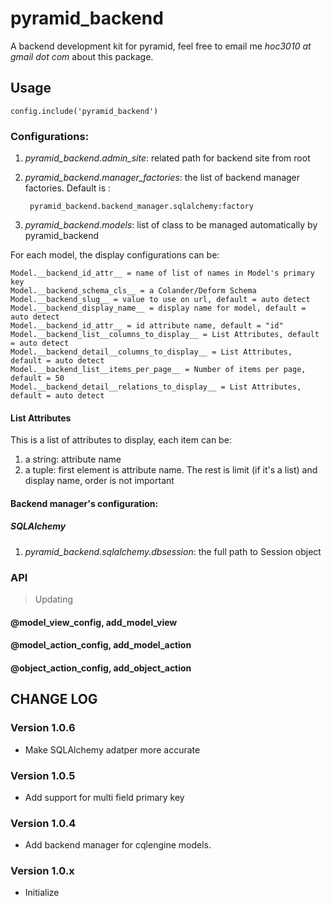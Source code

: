 pyramid_backend
===============

A backend development kit for pyramid, feel free to email me *hoc3010 at gmail dot com* about this package.

Usage
-----

    config.include('pyramid_backend')

### Configurations:

1. *pyramid_backend.admin_site*: related path for backend site from root
2. *pyramid_backend.manager_factories*: the list of backend manager factories. Default is :

        pyramid_backend.backend_manager.sqlalchemy:factory

3. *pyramid_backend.models*: list of class to be managed automatically by pyramid_backend

For each model, the display configurations can be:

    Model.__backend_id_attr__ = name of list of names in Model's primary key
    Model.__backend_schema_cls__ = a Colander/Deform Schema
    Model.__backend_slug__ = value to use on url, default = auto detect
    Model.__backend_display_name__ = display name for model, default = auto detect
    Model.__backend_id_attr__ = id attribute name, default = "id"
    Model.__backend_list__columns_to_display__ = List Attributes, default = auto detect
    Model.__backend_detail__columns_to_display__ = List Attributes, default = auto detect
    Model.__backend_list__items_per_page__ = Number of items per page, default = 50
    Model.__backend_detail__relations_to_display__ = List Attributes, default = auto detect

#### List Attributes

This is a list of attributes to display, each item can be:

1. a string: attribute name
2. a tuple: first element is attribute name. The rest is limit (if it's a list) and display name,
order is not important

#### Backend manager's configuration:

##### SQLAlchemy

1. *pyramid_backend.sqlalchemy.dbsession*: the full path to Session object

### API

> Updating

#### @model_view_config, add_model_view
#### @model_action_config, add_model_action
#### @object_action_config, add_object_action


CHANGE LOG
----------

### Version 1.0.6

* Make SQLAlchemy adatper more accurate

### Version 1.0.5

* Add support for multi field primary key

### Version 1.0.4

* Add backend manager for cqlengine models.

### Version 1.0.x

* Initialize
